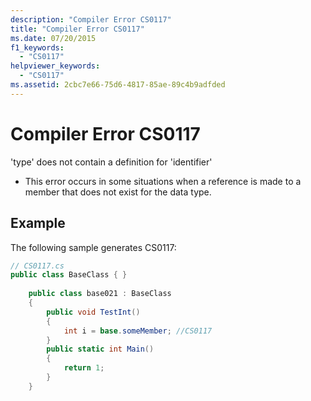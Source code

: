 ```yaml
---
description: "Compiler Error CS0117"
title: "Compiler Error CS0117"
ms.date: 07/20/2015
f1_keywords: 
  - "CS0117"
helpviewer_keywords: 
  - "CS0117"
ms.assetid: 2cbc7e66-75d6-4817-85ae-89c4b9adfded
---
```

# Compiler Error CS0117

'type' does not contain a definition for 'identifier'  
  
- This error occurs in some situations when a reference is made to a member that does not exist for the data type.  
  
## Example  

 The following sample generates CS0117:  
  
```csharp  
// CS0117.cs  
public class BaseClass { }  
  
    public class base021 : BaseClass  
    {  
        public void TestInt()  
        {  
            int i = base.someMember; //CS0117  
        }  
        public static int Main()  
        {  
            return 1;  
        }  
    }  
```
